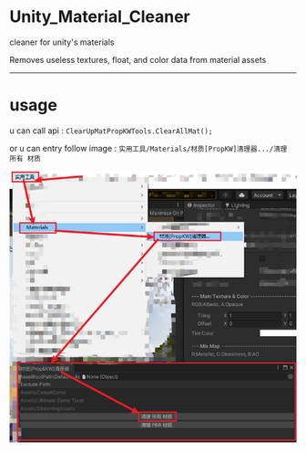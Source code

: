 # Unity_Material_Cleaner
cleaner for unity's materials

Removes useless textures, float, and color data from material assets

---
# usage
u can call api :  `ClearUpMatPropKWTools.ClearAllMat();`

or u can entry follow image : `实用工具/Materials/材质[PropKW]清理器.../清理 所有 材质`

![image](https://github.com/javelinlin/Unity_Material_Cleaner/blob/main/Dos/Entry.png)

